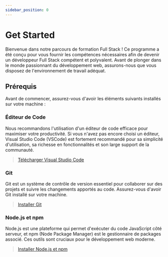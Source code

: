 ```yaml
---
sidebar_position: 0
---
```


# Get Started

Bienvenue dans notre parcours de formation Full Stack ! Ce programme a été conçu pour vous fournir les compétences nécessaires afin de devenir un développeur Full Stack compétent et polyvalent. Avant de plonger dans le monde passionnant du développement web, assurons-nous que vous disposez de l'environnement de travail adéquat.

## Prérequis

Avant de commencer, assurez-vous d'avoir les éléments suivants installés sur votre machine :

### Éditeur de Code

Nous recommandons l'utilisation d'un éditeur de code efficace pour maximiser votre productivité. Si vous n'avez pas encore choisi un éditeur, Visual Studio Code (VSCode) est fortement recommandé pour sa simplicité d'utilisation, sa richesse en fonctionnalités et son large support de la communauté.

> [Télécharger Visual Studio Code](https://code.visualstudio.com/)

### Git

Git est un système de contrôle de version essentiel pour collaborer sur des projets et suivre les changements apportés au code. Assurez-vous d'avoir Git installé sur votre machine.

> [Installer Git](https://git-scm.com/)

### Node.js et npm

Node.js est une plateforme qui permet d'exécuter du code JavaScript côté serveur, et npm (Node Package Manager) est le gestionnaire de packages associé. Ces outils sont cruciaux pour le développement web moderne.

> [Installer Node.js et npm](https://nodejs.org/)
